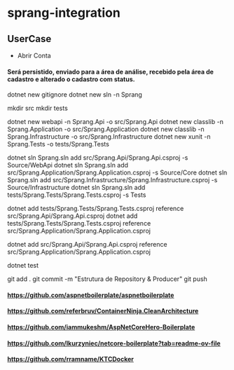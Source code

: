 # sprang-integration

## UserCase
* Abrir Conta
#### Será persistido, enviado para a área de análise, recebido pela área de cadastro e alterado o cadastro com status.


dotnet new gitignore
dotnet new sln -n Sprang

mkdir src
mkdir tests

dotnet new webapi -n Sprang.Api -o src/Sprang.Api
dotnet new classlib -n Sprang.Application -o src/Sprang.Application
dotnet new classlib -n Sprang.Infrastructure -o src/Sprang.Infrastructure
dotnet new xunit -n Sprang.Tests -o tests/Sprang.Tests

dotnet sln Sprang.sln add src/Sprang.Api/Sprang.Api.csproj -s Source/WebApi
dotnet sln Sprang.sln add src/Sprang.Application/Sprang.Application.csproj -s Source/Core
dotnet sln Sprang.sln add src/Sprang.Infrastructure/Sprang.Infrastructure.csproj -s Source/Infrastructure
dotnet sln Sprang.sln add tests/Sprang.Tests/Sprang.Tests.csproj -s Tests

dotnet add tests/Sprang.Tests/Sprang.Tests.csproj reference src/Sprang.Api/Sprang.Api.csproj
dotnet add tests/Sprang.Tests/Sprang.Tests.csproj reference src/Sprang.Application/Sprang.Application.csproj

dotnet add src/Sprang.Api/Sprang.Api.csproj reference src/Sprang.Application/Sprang.Application.csproj

dotnet test

git add .
git commit -m "Estrutura de Repository & Producer"
git push

#### https://github.com/aspnetboilerplate/aspnetboilerplate
#### https://github.com/referbruv/ContainerNinja.CleanArchitecture
#### https://github.com/iammukeshm/AspNetCoreHero-Boilerplate
#### https://github.com/lkurzyniec/netcore-boilerplate?tab=readme-ov-file
#### https://github.com/rramname/KTCDocker